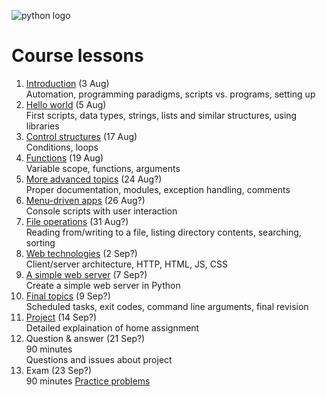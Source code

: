 <!--
Learning Outcomes
1. Explain an approach to programming to be able to solve common automation problems, and how scripting languages fit into this approach.
2. Use the scripting language to build desktop/console applications to automate common tasks.
3. Use the scripting language to execute external applications on the installed computer system as well as to schedule tasks to be run at specific intervals.
4. Build basic web applications for remote control of automated tasks.
-->

![python logo](https://www.python.org/static/community_logos/python-logo-master-v3-TM.png)

# Course lessons
1. [Introduction](lessons/01.md) (3 Aug)  
Automation, programming paradigms, scripts vs. programs, setting up
1. [Hello world](lessons/02.md) (5 Aug)  
First scripts, data types, strings, lists and similar structures, using libraries
1. [Control structures](lessons/03.md) (17 Aug)  
Conditions, loops
1. [Functions](lessons/04.md) (19 Aug)  
Variable scope, functions, arguments
1. [More advanced topics](lessons/05.md) (24 Aug?)  
Proper documentation, modules, exception handling, comments
1. [Menu-driven apps](lessons/06.md) (26 Aug?)  
Console scripts with user interaction
1. [File operations](lessons/07.md) (31 Aug?)  
Reading from/writing to a file, listing directory contents, searching, sorting
1. [Web technologies](lessons/08.md) (2 Sep?)  
Client/server architecture, HTTP, HTML, JS, CSS
1. [A simple web server](lessons/09.md) (7 Sep?)  
Create a simple web server in Python
1. [Final topics](lessons/10.md) (9 Sep?)  
Scheduled tasks, exit codes, command line arguments, final revision
1. [Project](lessons/project.md) (14 Sep?)  
Detailed explaination of home assignment
1. Question & answer (21 Sep?)  
90 minutes  
Questions and issues about project 
1. Exam (23 Sep?)  
90 minutes
[Practice problems](https://adriann.github.io/programming_problems.html)
